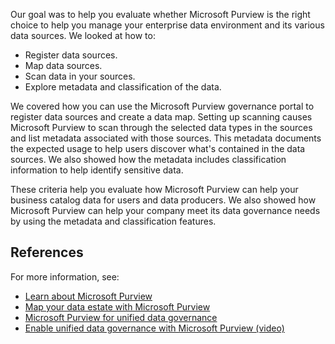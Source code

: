 Our goal was to help you evaluate whether Microsoft Purview is the right choice to help you manage your enterprise data environment and its various data sources. We looked at how to:

- Register data sources.
- Map data sources.
- Scan data in your sources.
- Explore metadata and classification of the data.

We covered how you can use the Microsoft Purview governance portal to register data sources and create a data map. Setting up scanning causes Microsoft Purview to scan through the selected data types in the sources and list metadata associated with those sources. This metadata documents the expected usage to help users discover what's contained in the data sources. We also showed how the metadata includes classification information to help identify sensitive data.

These criteria help you evaluate how Microsoft Purview can help your business catalog data for users and data producers. We also showed how Microsoft Purview can help your company meet its data governance needs by using the metadata and classification features.

## References

For more information, see:

- [Learn about Microsoft Purview](/purview/purview)
- [Map your data estate with Microsoft Purview](https://techcommunity.microsoft.com/t5/azure-purview/map-your-data-estate-with-azure-purview/ba-p/1958197)
- [Microsoft Purview for unified data governance](https://azure.microsoft.com/services/purview/)
- [Enable unified data governance with Microsoft Purview (video)](https://youtu.be/W2bsj3ULw0Y)
